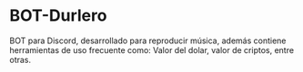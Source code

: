 # BOT-Durlero
BOT para Discord, desarrollado para reproducir música, además contiene herramientas de uso frecuente como: Valor del dolar, valor de criptos, entre otras.
